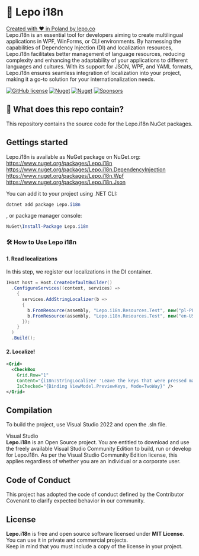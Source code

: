 # 🏃 Lepo i18n

[Created with ❤ in Poland by lepo.co](https://dev.lepo.co/)  
Lepo.i18n is an essential tool for developers aiming to create multilingual applications in WPF, WinForms, or CLI environments. By harnessing the capabilities of Dependency Injection (DI) and localization resources, Lepo.i18n facilitates better management of language resources, reducing complexity and enhancing the adaptability of your applications to different languages and cultures. With its support for JSON, WPF, and YAML formats, Lepo.i18n ensures seamless integration of localization into your project, making it a go-to solution for your internationalization needs.

[![GitHub license](https://img.shields.io/github/license/lepoco/i18n)](https://github.com/lepoco/i18n/blob/master/LICENSE) [![Nuget](https://img.shields.io/nuget/v/Lepo.i18n)](https://www.nuget.org/packages/Lepo.i18n/) [![Nuget](https://img.shields.io/nuget/dt/Lepo.i18n?label=nuget)](https://www.nuget.org/packages/Lepo.i18n/) [![Sponsors](https://img.shields.io/github/sponsors/lepoco)](https://github.com/sponsors/lepoco)

## 👀 What does this repo contain?

This repository contains the source code for the Lepo.i18n NuGet packages.

## Gettings started

Lepo.i18n is available as NuGet package on NuGet.org:  
https://www.nuget.org/packages/Lepo.i18n  
https://www.nuget.org/packages/Lepo.i18n.DependencyInjection  
https://www.nuget.org/packages/Lepo.i18n.Wpf  
https://www.nuget.org/packages/Lepo.i18n.Json

You can add it to your project using .NET CLI:

```powershell
dotnet add package Lepo.i18n
```

, or package manager console:

```powershell
NuGet\Install-Package Lepo.i18n
```

### 🛠️ How to Use Lepo i18n

#### 1. Read localizations

In this step, we register our localizations in the DI container.

```csharp
IHost host = Host.CreateDefaultBuilder()
  .ConfigureServices((context, services) =>
    {
      services.AddStringLocalizer(b =>
      {
        b.FromResource(assembly, "Lepo.i18n.Resources.Test", new("pl-PL"));
        b.FromResource(assembly, "Lepo.i18n.Resources.Test", new("en-US"));
      });
    }
  )
  .Build();
```

#### 2. Localize!

```xml
<Grid>
  <CheckBox
    Grid.Row="1"
    Content="{i18n:StringLocalizer 'Leave the keys that were pressed marked.'}"
    IsChecked="{Binding ViewModel.PreviewKeys, Mode=TwoWay}" />
</Grid>
```

## Compilation

To build the project, use Visual Studio 2022 and open the .sln file.

Visual Studio  
**Lepo.i18n** is an Open Source project. You are entitled to download and use the freely available Visual Studio Community Edition to build, run or develop for Lepo.i18n. As per the Visual Studio Community Edition license, this applies regardless of whether you are an individual or a corporate user.

## Code of Conduct

This project has adopted the code of conduct defined by the Contributor Covenant to clarify expected behavior in our community.

## License

**Lepo.i18n** is free and open source software licensed under **MIT License**. You can use it in private and commercial projects.  
Keep in mind that you must include a copy of the license in your project.
